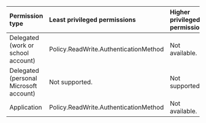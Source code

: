 |Permission type|Least privileged permissions|Higher privileged permissions|
|:---|:---|:---|
|Delegated (work or school account)|Policy.ReadWrite.AuthenticationMethod|Not available.|
|Delegated (personal Microsoft account)|Not supported.|Not supported.|
|Application|Policy.ReadWrite.AuthenticationMethod|Not available.|